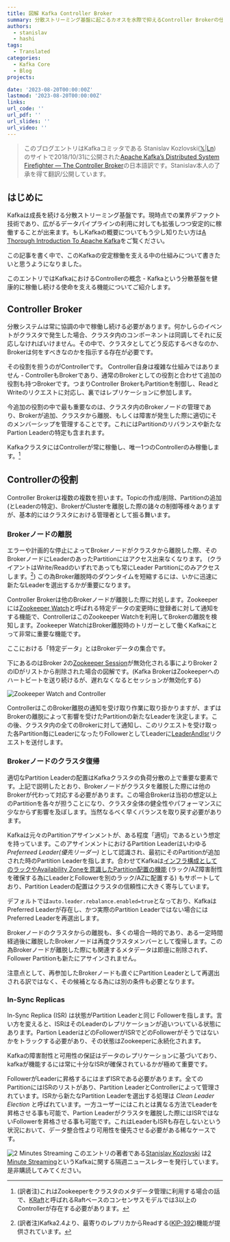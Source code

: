 ```yaml
---
title: 図解 Kafka Controller Broker
summary: 分散ストリーミング基盤に起こるカオスを水際で抑えるController Brokerの仕組み by Kafkaコミッタ。
authors:
  - stanislav
  - hashi
tags:
  - Translated
categories: 
  - Kafka Core
  - Blog
projects: 

date: '2023-08-20T00:00:00Z'
lastmod: '2023-08-20T00:00:00Z'
links:
url_code: ''
url_pdf: ''
url_slides: ''
url_video: ''
---
```

> このブログエントリはKafkaコミッタである Stanislav Kozlovski([𝕏](https://https://twitter.com/BdKozlovski)|[Ln](https://www.linkedin.com/in/stanislavkozlovski/)) のサイトで2018/10/31に公開された[Apache Kafka’s Distributed System Firefighter — The Controller Broker](https://stanislavkozlovski.medium.com/apache-kafkas-distributed-system-firefighter-the-controller-broker-1afca1eae302)の日本語訳です。Stanislav本人の了承を得て翻訳/公開しています。

## はじめに
Kafkaは成長を続ける分散ストリーミング基盤です。現時点での業界デファクト技術であり、広がるデータパイプラインの利用に対しても拡張しつつ安定的に稼働することが出来ます。もしKafkaの概要についてもう少し知りたい方は[A Thorough Introduction To Apache Kafka](https://hackernoon.com/thorough-introduction-to-apache-kafka-6fbf2989bbc1)をご覧ください。

この記事を書く中で、このKafkaの安定稼働を支える中の仕組みについて書きたいと思うようになりました。

このエントリではKafkaにおけるControllerの概念 - Kafkaという分散基盤を健康的に稼働し続ける使命を支える機能についてご紹介します。

## Controller Broker
分散システムは常に協調の中で稼働し続ける必要があります。何かしらのイベントがクラスタで発生した場合、クラスタ内のコンポーネントは同調してそれに反応しなければいけません。その中で、クラスタとしてどう反応するべきなのか、Brokerは何をすべきなのかを指示する存在が必要です。

その役割を担うのがControllerです。
Controller自身は複雑な仕組みではありません - ControllerもBrokerであり、通常のBrokerとしての役割と合わせて追加の役割も持つBrokerです。つまりController BrokerもPartitionを制御し、ReadとWriteのリクエストに対応し、裏ではレプリケーションに参加します。

今追加の役割の中で最も重要なのは、クラスタ内のBrokerノードの管理であり、Brokerが追加、クラスタから離脱、もしくは障害が発生した際に適切にそのメンバーシップを管理することです。これにはPartitionのリバランスや新たなPartion Leaderの特定も含まれます。

KafkaクラスタにはControllerが常に稼働し、唯一1つのControllerのみ稼働します。[^1]

## Controllerの役割
Controller Brokerは複数の複数を担います。Topicの作成/削除、Partitionの追加 (とLeaderの特定)、BrokerがClusterを離脱した際の諸々の制御等様々ありますが、基本的にはクラスタにおける管理者として振る舞います。

### Brokerノードの離脱
エラーや計画的な停止によってBrokerノードがクラスタから離脱した際、そのBrokerノードにLeaderのあったPartitionにはアクセス出来なくなります。 (クライアントはWrite/Readのいずれであっても常にLeader Partitionにのみアクセスします。[^2]) この為Broker離脱時のダウンタイムを短縮するには、いかに迅速に新たなLeaderを選出するかが重要になります。

Controller Brokerは他のBrokerノードが離脱した際に対処します。Zookeeperには[Zookeeper Watch](https://zookeeper.apache.org/doc/r3.4.8/zookeeperProgrammers.html#ch_zkWatches)と呼ばれる特定データの変更時に登録者に対して通知をする機能で、ControllerはこのZookeeper Watchを利用してBrokerの離脱を検知します。Zookeeper WatchはBroker離脱時のトリガーとして働くKafkaにとって非常に重要な機能です。

ここにおける「特定データ」とはBrokerデータの集合です。

下にあるのはBroker 2の[Zookeeper Session](https://zookeeper.apache.org/doc/r3.4.8/zookeeperProgrammers.html#ch_zkSessions)が無効化される事によりBroker 2のIDがリストから削除された場合の図解です。(Kafka BrokerはZookeeperへのハートビートを送り続けるが、遅れなくなるとセッションが無効化する)

![Zookeeper Watch and Controller](blogs/kafka-controller-broker-explained/zookeeper-watch.webp)

ControllerはこのBroker離脱の通知を受け取り作業に取り掛かりますが、まずはBrokerの離脱によって影響を受けたPartitionの新たなLeaderを決定します。この後、クラスタ内の全てのBrokerに対して通知し、このリクエストを受け取った各Partition毎にLeaderになったりFollowerとしてLeaderに[LeaderAndIsr](https://kafka.apache.org/protocol#The_Messages_LeaderAndIsr)リクエストを送付します。

### Brokerノードのクラスタ復帰
適切なPartition Leaderの配置はKafkaクラスタの負荷分散の上で重要な要素です。上記で説明したとおり、Brokerノードがクラスタを離脱した際には他のBrokerが代わって対応する必要があります。この場合Brokerは当初の想定以上のPartitionを各々が担うことになり、クラスタ全体の健全性やパフォーマンスに少なからず影響を及ぼします。当然なるべく早くバランスを取り戻す必要があります。

Kafkaは元々のPartitionアサインメントが、ある程度「適切」であるという想定を持っています。このアサインメントにおけるPartition Leaderはいわゆる *Preferreed Leader(優先リーダー)* として認識され、最初にそのPartitionが追加された時のPartition Leaderを指します。合わせてKafkaは[インフラ構成としてのラックやAvailability Zoneを意識したPartition配置の機能](https://cwiki.apache.org/confluence/display/KAFKA/KIP-36+Rack+aware+replica+assignment) (ラック/AZ障害耐性を確保する為にLeaderとFollowerを別のラック/AZに配置する) もサポートしており、Partition Leaderの配置はクラスタの信頼性に大きく寄与しています。

デフォルトでは```auto.leader.rebalance.enabled=true```となっており、KafkaはPreferred Leaderが存在し、かつ実際のPartition Leaderではない場合にはPreferred Leaderを再選出します。

Brokerノードのクラスタからの離脱も、多くの場合一時的であり、ある一定時間経過後に離脱したBrokerノードは再度クラスタメンバーとして復帰します。この為Brokerノードが離脱した際にも関連するメタデータは即座に削除されず、Follower Partitionも新たにアサインされません。

注意点として、再参加したBrokerノードも直ぐにPartition Leaderとして再選出される訳ではなく、その候補となる為には別の条件も必要となります。

### In-Sync Replicas
In-Sync Replica (ISR) は状態がPartition Leaderと同じ Followerを指します。言い方を変えると、ISRはそのLeaderのレプリケーションが追いついている状態にあります。Partion LeaderはどのFollowerがISRでどのFollowerがそうではないかをトラックする必要があり、その状態はZookeeperに永続化されます。

Kafkaの障害耐性と可用性の保証はデータのレプリケーションに基づいており、kafkaが機能するには常に十分なISRが確保されているかが極めて重要です。

FollowerがLeaderに昇格するにはまずISRである必要があります。全てのPartitionにはISRのリストがあり、Partition LeaderとControllerによって管理されています。ISRから新たなPartition Leaderを選出する処理は *Clean Leader Election* と呼ばれています。一方ユーザーにはこれとは異なる方法でLeaderを昇格させる事も可能で、Partion Leaderがクラスタを離脱した際にはISRではないFollowerを昇格させる事も可能です。これはLeaderもISRも存在しないという状況において、データ整合性より可用性を優先させる必要がある稀なケースです。





![2 Minutes Streaming](blogs/kafka-acks-explained/two-minites-streaming.png)
このエントリの著者である[Stanislav Kozlovski](../../authors/stanislav/) は[2 Minute Streaming](https://2minutestreaming.com/)というKafkaに関する隔週ニュースレターを発行しています。是非購読してみてください。

[^1]:(訳者注)これはZookeeperをクラスタのメタデータ管理に利用する場合の話で、[KRaft](https://cwiki.apache.org/confluence/display/KAFKA/KIP-595%3A+A+Raft+Protocol+for+the+Metadata+Quorum)と呼ばれるRaftベースのコンセンサスモデルでは3以上のControllerが存在する必要があります。
[^2]:(訳者注)Kafka2.4より、最寄りのレプリカからReadする([KIP-392](https://cwiki.apache.org/confluence/display/KAFKA/KIP-392%3A+Allow+consumers+to+fetch+from+closest+replica))機能が提供されています。